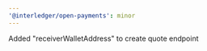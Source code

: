```yaml
---
'@interledger/open-payments': minor
---
```


Added "receiverWalletAddress" to create quote endpoint

